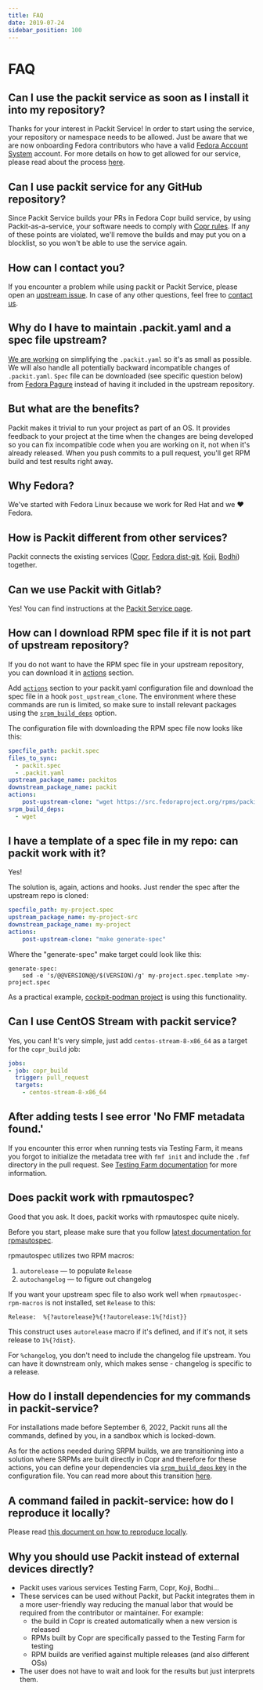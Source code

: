 ```yaml
---
title: FAQ
date: 2019-07-24
sidebar_position: 100
---
```


# FAQ

## Can I use the packit service as soon as I install it into my repository?

Thanks for your interest in Packit Service! In order to start using the
service, your repository or namespace needs to be allowed.
Just be aware that we are now onboarding Fedora contributors who have
a valid [Fedora Account System](https://fedoraproject.org/wiki/Account_System) account.
For more details on how to get allowed for our service, please read
about the process [here](/docs/guide/#2-approval).

## Can I use packit service for any GitHub repository?

Since Packit Service builds your PRs in Fedora Copr build service, by using
Packit-as-a-service, your software needs to comply with [Copr
rules](https://docs.pagure.org/copr.copr/user_documentation.html#what-i-can-build-in-copr).
If any of these points are violated, we'll remove the builds and may put you on
a blocklist, so you won't be able to use the service again.

## How can I contact you?

If you encounter a problem while using packit or Packit Service, please open an
[upstream issue](https://github.com/packit/packit-service/issues/new).
In case of any other questions, feel free to [contact us](/#contact).

## Why do I have to maintain .packit.yaml and a spec file upstream?

[We are working](https://github.com/packit/packit/issues/574) on simplifying the `.packit.yaml` so it's as small as possible.
We will also handle all potentially backward incompatible changes of `.packit.yaml`.
`Spec` file can be downloaded (see specific question below) from [Fedora Pagure](https://src.fedoraproject.org) instead of having it included in the upstream repository.

## But what are the benefits?

Packit makes it trivial to run your project as part of an OS.
It provides feedback to your project at the time when the changes are being developed
so you can fix incompatible code when you are working on it, not when it's already released.
When you push commits to a pull request, you'll get RPM build and test results right away.

## Why Fedora?

We've started with Fedora Linux because we work for Red Hat and we ❤ Fedora.

## How is Packit different from other services?

Packit connects the existing services ([Copr](https://copr.fedorainfracloud.org),
[Fedora dist-git](https://src.fedoraproject.org), [Koji](https://koji.fedoraproject.org),
[Bodhi](https://bodhi.fedoraproject.org)) together.

## Can we use Packit with Gitlab?

Yes! You can find instructions at the [Packit Service page](/docs/guide#gitlab).

## How can I download RPM spec file if it is not part of upstream repository?

If you do not want to have the RPM spec file in your upstream repository,
you can download it in [actions](/docs/configuration/actions/) section.

Add [`actions`](/docs/configuration/actions/) section to your packit.yaml configuration file and
download the spec file in a hook `post_upstream_clone`. The environment where
these commands are run is limited, so make sure to install relevant packages
using the [`srpm_build_deps`](/docs/configuration/#srpm_build_deps) option.

The configuration file with downloading the RPM spec file now looks like this:

```yaml
specfile_path: packit.spec
files_to_sync:
  - packit.spec
  - .packit.yaml
upstream_package_name: packitos
downstream_package_name: packit
actions:
    post-upstream-clone: "wget https://src.fedoraproject.org/rpms/packit/raw/main/f/packit.spec -O packit.spec"
srpm_build_deps:
  - wget
```

## I have a template of a spec file in my repo: can packit work with it?

Yes!

The solution is, again, actions and hooks. Just render the spec after the upstream repo is cloned:

```yaml
specfile_path: my-project.spec
upstream_package_name: my-project-src
downstream_package_name: my-project
actions:
    post-upstream-clone: "make generate-spec"
```

Where the "generate-spec" make target could look like this:

    generate-spec:
        sed -e 's/@@VERSION@@/$(VERSION)/g' my-project.spec.template >my-project.spec

As a practical example, [cockpit-podman
project](https://github.com/cockpit-project/cockpit-podman) is using this
functionality.

## Can I use CentOS Stream with packit service?

Yes, you can! It's very simple, just add `centos-stream-8-x86_64` as a target for
the `copr_build` job:

```yaml
jobs:
- job: copr_build
  trigger: pull_request
  targets:
    - centos-stream-8-x86_64
```

## After adding tests I see error 'No FMF metadata found.'

If you encounter this error when running tests via Testing Farm,
it means you forgot to initialize the metadata tree with `fmf init`
and include the `.fmf` directory in the pull request.
See [Testing Farm documentation](/docs/testing-farm) for more information.

## Does packit work with rpmautospec?

Good that you ask. It does, packit works with rpmautospec quite nicely.

Before you start, please make sure that you follow [latest documentation for rpmautospec](https://docs.pagure.org/Fedora-Infra.rpmautospec/).

rpmautospec utilizes two RPM macros:

1. `autorelease` — to populate `Release`
2. `autochangelog` — to figure out changelog

If you want your upstream spec file to also work well when `rpmautospec-rpm-macros` is not installed, set `Release` to this:

    Release:  %{?autorelease}%{!?autorelease:1%{?dist}}

This construct uses `autorelease` macro if it's defined, and if it's not, it sets release to `1%{?dist}`.

For `%changelog`, you don't need to include the changelog file upstream.
You can have it downstream only, which makes sense - changelog is specific to a release.

## How do I install dependencies for my commands in packit-service?

For installations made before September 6, 2022,
Packit runs all the commands, defined by you, in a sandbox which is locked-down.

As for the actions needed during SRPM builds, we are transitioning into a solution where SRPMs are built directly in Copr
and  therefore for these actions, you can define your dependencies via [`srpm_build_deps`
key](/docs/configuration/#srpm_build_deps) in the configuration file. 
You can read more about this transition [here](/posts/copr-srpms).

## A command failed in packit-service: how do I reproduce it locally?

Please read [this document on how to reproduce locally](reproduce-locally).

## Why you should use Packit instead of external devices directly?

- Packit uses various services Testing Farm, Copr, Koji, Bodhi…
- These services can be used without Packit, but Packit integrates them in a
  more user-friendly way reducing the manual labor that would be required from
  the contributor or maintainer. For example:
  - the build in Copr is created automatically when a new version is released
  - RPMs built by Copr are specifically passed to the Testing Farm for testing
  - RPM builds are verified against multiple releases (and also different OSs)
- The user does not have to wait and look for the results but just interprets them.
